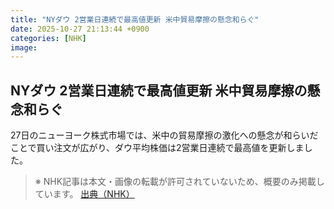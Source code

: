 ```yaml
---
title: "NYダウ 2営業日連続で最高値更新 米中貿易摩擦の懸念和らぐ"
date: 2025-10-27 21:13:44 +0900
categories: [NHK]
image: 
---
```

## NYダウ 2営業日連続で最高値更新 米中貿易摩擦の懸念和らぐ

27日のニューヨーク株式市場では、米中の貿易摩擦の激化への懸念が和らいだことで買い注文が広がり、ダウ平均株価は2営業日連続で最高値を更新しました。

> ※ NHK記事は本文・画像の転載が許可されていないため、概要のみ掲載しています。
[出典（NHK）](http://www3.nhk.or.jp/news/html/20251028/k10014961101000.html)
